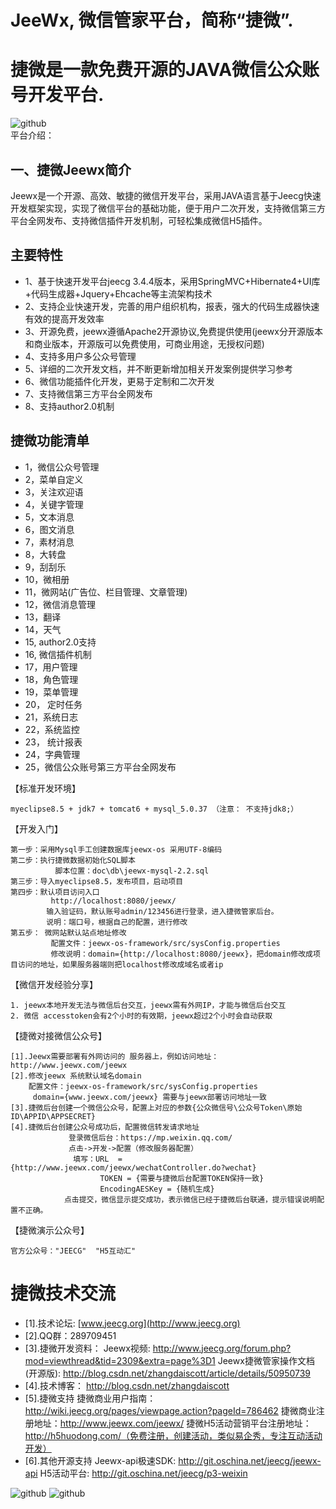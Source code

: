 JeeWx, 微信管家平台，简称“捷微”.
===============
捷微是一款免费开源的JAVA微信公众账号开发平台.
===============

![github](http://img.blog.csdn.net/20140706133601296?watermark/2/text/aHR0cDovL2Jsb2cuY3Nkbi5uZXQvemhhbmdkYWlzY290dA==/font/5a6L5L2T/fontsize/400/fill/I0JBQkFCMA==/dissolve/70/gravity/Center "jeewx")
<br>平台介绍：

一、捷微Jeewx简介
-----------------------------------
Jeewx是一个开源、高效、敏捷的微信开发平台，采用JAVA语言基于Jeecg快速开发框架实现，实现了微信平台的基础功能，便于用户二次开发，支持微信第三方平台全网发布、支持微信插件开发机制，可轻松集成微信H5插件。

主要特性
-----------------------------------
* 	1、基于快速开发平台jeecg 3.4.4版本，采用SpringMVC+Hibernate4+UI库+代码生成器+Jquery+Ehcache等主流架构技术
*   2、支持企业快速开发，完善的用户组织机构，报表，强大的代码生成器快速有效的提高开发效率
*   3、开源免费，jeewx遵循Apache2开源协议,免费提供使用(jeewx分开源版本和商业版本，开源版可以免费使用，可商业用途，无授权问题)
*   4、支持多用户多公众号管理
*   5、详细的二次开发文档，并不断更新增加相关开发案例提供学习参考
*   6、微信功能插件化开发，更易于定制和二次开发
*   7、支持微信第三方平台全网发布
*   8、支持author2.0机制

捷微功能清单
-----------------------------------
*   1，微信公众号管理
*   2，菜单自定义
*   3，关注欢迎语
*   4，关键字管理
*   5，文本消息
*   6，图文消息
*   7，素材消息
*   8，大转盘
*   9，刮刮乐
*   10，微相册
*   11，微网站(广告位、栏目管理、文章管理)
*   12，微信消息管理
*   13，翻译
*   14，天气
*   15, author2.0支持
*   16, 微信插件机制
*   17，用户管理
*   18，角色管理
*   19，菜单管理
*   20， 定时任务
*   21，系统日志
*   22，系统监控
*   23， 统计报表
*   24，字典管理
*   25，微信公众账号第三方平台全网发布
    


【标准开发环境】

    myeclipse8.5 + jdk7 + tomcat6 + mysql_5.0.37 （注意： 不支持jdk8;）

【开发入门】

    第一步：采用Mysql手工创建数据库jeewx-os 采用UTF-8编码
    第二步：执行捷微数据初始化SQL脚本
              脚本位置：doc\db\jeewx-mysql-2.2.sql
    第三步：导入myeclipse8.5，发布项目，启动项目
    第四步：默认项目访问入口
             http://localhost:8080/jeewx/
            输入验证码，默认账号admin/123456进行登录，进入捷微管家后台。
            说明：端口号，根据自己的配置，进行修改
    第五步： 微网站默认站点地址修改
             配置文件：jeewx-os-framework/src/sysConfig.properties
       	     修改说明：domain={http://localhost:8080/jeewx}，把domain修改成项目访问的地址，如果服务器端则把localhost修改成域名或者ip

【微信开发经验分享】

    1. jeewx本地开发无法与微信后台交互，jeewx需有外网IP，才能与微信后台交互
    2. 微信 accesstoken会有2个小时的有效期，jeewx超过2个小时会自动获取

【捷微对接微信公众号】

    [1].Jeewx需要部署有外网访问的 服务器上，例如访问地址：http://www.jeewx.com/jeewx
    [2].修改jeewx 系统默认域名domain    
       	配置文件：jeewx-os-framework/src/sysConfig.properties   
         domain={www.jeewx.com/jeewx} 需要与jeewx部署访问地址一致
    [3].捷微后台创建一个微信公众号，配置上对应的参数{公众微信号\公众号Token\原始ID\APPID\APPSECRET} 
    [4].捷微后台创建公众号成功后，配置微信转发请求地址
                 登录微信后台：https://mp.weixin.qq.com/
                 点击->开发->配置（修改服务器配置）
                  填写：URL  = {http://www.jeewx.com/jeewx/wechatController.do?wechat}
						TOKEN = {需要与捷微后台配置TOKEN保持一致}
						EncodingAESKey = {随机生成}
				点击提交，微信显示提交成功，表示微信已经于捷微后台联通，提示错误说明配置不正确。

【捷微演示公众号】 

    官方公众号："JEECG"  "H5互动汇"

捷微技术交流
==========

* [1].技术论坛: [www.jeecg.org](http://www.jeecg.org)
* [2].QQ群：289709451
* [3].捷微开发资料：
	       Jeewx视频:   http://www.jeecg.org/forum.php?mod=viewthread&tid=2309&extra=page%3D1
	       Jeewx捷微管家操作文档(开源版):  http://blog.csdn.net/zhangdaiscott/article/details/50950739
* [4].技术博客：
	        http://blog.csdn.net/zhangdaiscott
* [5].捷微支持
	                   捷微商业用户指南：http://wiki.jeecg.org/pages/viewpage.action?pageId=786462
	                   捷微商业注册地址：http://www.jeewx.com/jeewx/
	                   捷微H5活动营销平台注册地址：http://h5huodong.com/（免费注册，创建活动，类似易企秀，专注互动活动开发）
* [6].其他开源支持
        Jeewx-api极速SDK:   http://git.oschina.net/jeecg/jeewx-api
        H5活动平台:   http://git.oschina.net/jeecg/p3-weixin


![github](http://img.blog.csdn.net/20140706133652718?watermark/2/text/aHR0cDovL2Jsb2cuY3Nkbi5uZXQvemhhbmdkYWlzY290dA==/font/5a6L5L2T/fontsize/400/fill/I0JBQkFCMA==/dissolve/70/gravity/Center "jeewx")
![github](http://img.blog.csdn.net/20140706133543390?watermark/2/text/aHR0cDovL2Jsb2cuY3Nkbi5uZXQvemhhbmdkYWlzY290dA==/font/5a6L5L2T/fontsize/400/fill/I0JBQkFCMA==/dissolve/70/gravity/Center "jeewx")